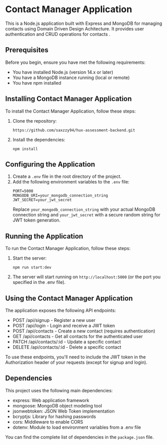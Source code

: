 # Contact Manager Application

This is a Node.js application built with Express and MongoDB for managing contacts using Domain Driven Design Achitecture. It provides user authentication and CRUD operations for contacts .

## Prerequisites

Before you begin, ensure you have met the following requirements:

* You have installed Node.js (version 14.x or later)
* You have a MongoDB instance running (local or remote)
* You have npm installed

## Installing Contact Manager Application

To install the Contact Manager Application, follow these steps:

1. Clone the repository:

   ```
   https://github.com/saxzzy94/hux-assessment-backend.git
   ```

2. Install the dependencies:
   ```
   npm install
   ```

## Configuring the Application

1. Create a `.env` file in the root directory of the project.
2. Add the following environment variables to the `.env` file:
   ```
   PORT=5000
   MONGODB_URI=your_mongodb_connection_string
   JWT_SECRET=your_jwt_secret
   ```
   Replace `your_mongodb_connection_string` with your actual MongoDB connection string and `your_jwt_secret` with a secure random string for JWT token generation.

## Running the Application

To run the Contact Manager Application, follow these steps:

1. Start the server:
   ```
   npm run start:dev
   ```
2. The server will start running on `http://localhost:5000` (or the port you specified in the .env file).

## Using the Contact Manager Application

The application exposes the following API endpoints:

* POST /api/signup - Register a new user
* POST /api/login - Login and receive a JWT token
* POST /api/contacts - Create a new contact (requires authentication)
* GET /api/contacts - Get all contacts for the authenticated user
* PATCH /api/contacts/:id - Update a specific contact
* DELETE /api/contacts/:id - Delete a specific contact

To use these endpoints, you'll need to include the JWT token in the Authorization header of your requests (except for signup and login).

## Dependencies

This project uses the following main dependencies:

* express: Web application framework
* mongoose: MongoDB object modeling tool
* jsonwebtoken: JSON Web Token implementation
* bcryptjs: Library for hashing passwords
* cors: Middleware to enable CORS
* dotenv: Module to load environment variables from a .env file

You can find the complete list of dependencies in the `package.json` file.
